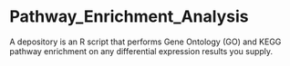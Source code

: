 # Pathway_Enrichment_Analysis
A depository is an R script that performs Gene Ontology (GO) and KEGG pathway enrichment on any differential expression results you supply. 
